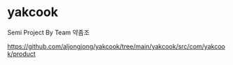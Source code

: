 # yakcook
Semi Project By Team 약좀조

<https://github.com/aljongjong/yakcook/tree/main/yakcook/src/com/yakcook/product>
